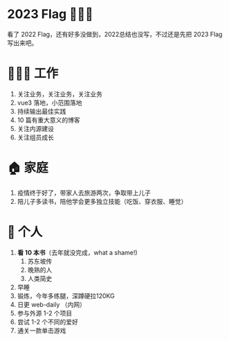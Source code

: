# 2023 Flag 🚩🚩🚩

看了 2022 Flag，还有好多没做到，2022总结也没写，不过还是先把 2023 Flag 写出来吧。

# 👨🏾‍💻 工作

1. 关注业务，关注业务，关注业务
2. vue3 落地，小范围落地
3. 持续输出最佳实践
4. 10 篇有重大意义的博客
5. 关注内源建设
6. 关注组员成长

# 🏠 家庭

1. 疫情终于好了，带家人去旅游两次，争取带上儿子
2. 陪儿子多读书，陪他学会更多独立技能（吃饭、穿衣服、睡觉）

# 🧑 个人

1. **看 10 本书**（去年就没完成，what a shame!)
   1. 苏东坡传
   2. 晚熟的人
   3. 人类简史
2. 早睡
3. 锻炼，今年多练腿，深蹲硬拉120KG
4. 日更 web-daily （内网）
5. 参与外源 1-2 个项目
6. 尝试 1-2 个不同的爱好
7. 通关一款单击游戏